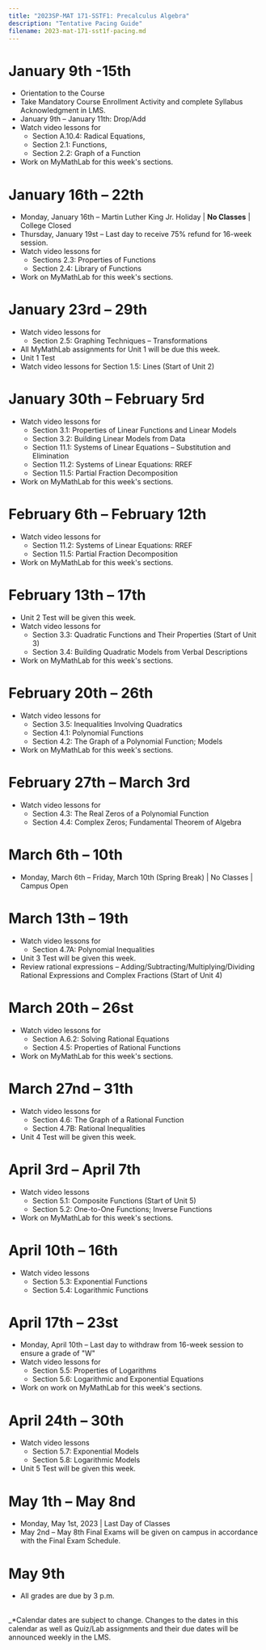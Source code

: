 ```yaml
---
title: "2023SP-MAT 171-SSTF1: Precalculus Algebra"
description: "Tentative Pacing Guide"
filename: 2023-mat-171-sst1f-pacing.md
--- 
```


# January 9th -15th
- Orientation to the Course
- Take Mandatory Course Enrollment Activity and complete Syllabus Acknowledgment in LMS.
- January 9th – January 11th: Drop/Add
- Watch video lessons for
  - Section A.10.4: Radical Equations,
  - Section 2.1: Functions,
  - Section 2.2: Graph of a Function
- Work on MyMathLab for this week's sections.

# January 16th – 22th
- Monday, January 16th – Martin Luther King Jr. Holiday \| **No Classes** \| College Closed
- Thursday, January 19st – Last day to receive 75% refund for 16-week session.
- Watch video lessons for
  - Sections 2.3: Properties of Functions
  - Section 2.4: Library of Functions
- Work on MyMathLab for this week's sections.

# January 23rd – 29th
- Watch video lessons for
  - Section 2.5: Graphing Techniques – Transformations
- All MyMathLab assignments for Unit 1 will be due this week.
- Unit 1 Test
- Watch video lessons for Section 1.5: Lines (Start of Unit 2)

# January 30th – February 5rd
- Watch video lessons for
  - Section 3.1: Properties of Linear Functions and Linear Models
  - Section 3.2: Building Linear Models from Data
  - Section 11.1: Systems of Linear Equations – Substitution and Elimination
  - Section 11.2: Systems of Linear Equations: RREF
  - Section 11.5: Partial Fraction Decomposition
- Work on MyMathLab for this week's sections.

# February 6th – February 12th
- Watch video lessons for
  - Section 11.2: Systems of Linear Equations: RREF
  - Section 11.5: Partial Fraction Decomposition
- Work on MyMathLab for this week's sections.

# February 13th – 17th
- Unit 2 Test will be given this week.
- Watch video lessons for
  - Section 3.3: Quadratic Functions and Their Properties (Start of Unit 3)
  - Section 3.4: Building Quadratic Models from Verbal Descriptions
- Work on MyMathLab for this week's sections.

# February 20th – 26th
- Watch video lessons for
  - Section 3.5: Inequalities Involving Quadratics
  - Section 4.1: Polynomial Functions
  - Section 4.2: The Graph of a Polynomial Function; Models
- Work on MyMathLab for this week's sections.

# February 27th – March 3rd
- Watch video lessons for
  - Section 4.3: The Real Zeros of a Polynomial Function
  - Section 4.4: Complex Zeros; Fundamental Theorem of Algebra

# March 6th – 10th
- Monday, March 6th – Friday, March 10th (Spring Break) \| No Classes \| Campus Open

# March 13th – 19th
- Watch video lessons for
  - Section 4.7A: Polynomial Inequalities
- Unit 3 Test will be given this week.
- Review rational expressions – Adding/Subtracting/Multiplying/Dividing Rational Expressions and Complex Fractions (Start of Unit 4)

# March 20th – 26st
- Watch video lessons for
  - Section A.6.2: Solving Rational Equations
  - Section 4.5: Properties of Rational Functions
- Work on MyMathLab for this week's sections.

# March 27nd – 31th
- Watch video lessons for
  - Section 4.6: The Graph of a Rational Function
  - Section 4.7B: Rational Inequalities
- Unit 4 Test will be given this week.

# April 3rd – April 7th
- Watch video lessons
  - Section 5.1: Composite Functions (Start of Unit 5)
  - Section 5.2: One-to-One Functions; Inverse Functions
- Work on MyMathLab for this week's sections.

# April 10th – 16th
- Watch video lessons
  - Section 5.3: Exponential Functions
  - Section 5.4: Logarithmic Functions

# April 17th – 23st
- Monday, April 10th – Last day to withdraw from 16-week session to ensure a grade of "W"
- Watch video lessons for
  - Section 5.5: Properties of Logarithms
  - Section 5.6: Logarithmic and Exponential Equations
- Work on work on MyMathLab for this week's sections.

# April 24th – 30th
- Watch video lessons
  - Section 5.7: Exponential Models
  - Section 5.8: Logarithmic Models
- Unit 5 Test will be given this week.

# May 1th – May 8nd
- Monday, May 1st, 2023 \| Last Day of Classes
- May 2nd – May 8th Final Exams will be given on campus in accordance with the Final Exam Schedule.

# May 9th
- All grades are due by 3 p.m.
<br><br>

_*Calendar dates are subject to change. Changes to the dates in this calendar as well as Quiz/Lab assignments and their due dates will be announced weekly in the LMS.
